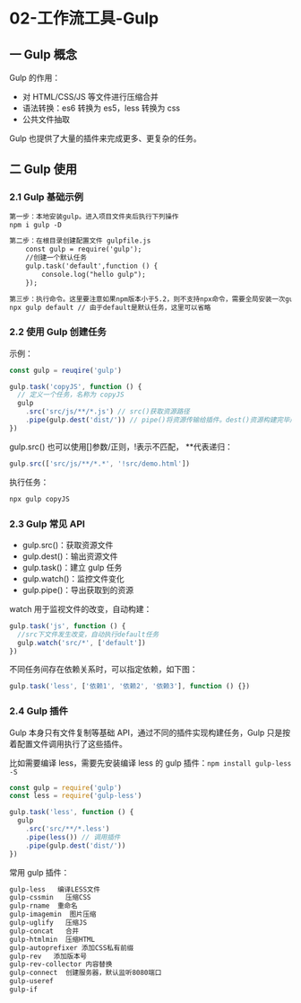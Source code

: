 # 02-工作流工具-Gulp

## 一 Gulp 概念

Gulp 的作用：

- 对 HTML/CSS/JS 等文件进行压缩合并
- 语法转换：es6 转换为 es5，less 转换为 css
- 公共文件抽取

Gulp 也提供了大量的插件来完成更多、更复杂的任务。

## 二 Gulp 使用

### 2.1 Gulp 基础示例

```txt
第一步：本地安装gulp。进入项目文件夹后执行下列操作
npm i gulp -D

第二步：在根目录创建配置文件 gulpfile.js
    const gulp = require('gulp');
    //创建一个默认任务
    gulp.task('default',function () {
        console.log("hello gulp");
    });

第三步：执行命令。这里要注意如果npm版本小于5.2，则不支持npx命令，需要全局安装一次gulp，然后直接运行gulp命令即可
npx gulp default // 由于default是默认任务，这里可以省略
```

### 2.2 使用 Gulp 创建任务

示例：

```js
const gulp = reuqire('gulp')

gulp.task('copyJS', function () {
  // 定义一个任务，名称为 copyJS
  gulp
    .src('src/js/**/*.js') // src()获取资源路径
    .pipe(gulp.dest('dist/')) // pipe()将资源传输给插件。dest()资源构建完毕后自动创建的路径
})
```

gulp.src() 也可以使用[]参数/正则，!表示不匹配， \*\*代表递归：

```js
gulp.src(['src/js/**/*.*', '!src/demo.html'])
```

执行任务：

```txt
npx gulp copyJS
```

### 2.3 Gulp 常见 API

- gulp.src()：获取资源文件
- gulp.dest()：输出资源文件
- gulp.task()：建立 gulp 任务
- gulp.watch()：监控文件变化
- gulp.pipe()：导出获取到的资源

watch 用于监视文件的改变，自动构建：

```js
gulp.task('js', function () {
  //src下文件发生改变，自动执行default任务
  gulp.watch('src/*', ['default'])
})
```

不同任务间存在依赖关系时，可以指定依赖，如下图：

```js
gulp.task('less', ['依赖1', '依赖2', '依赖3'], function () {})
```

### 2.4 Gulp 插件

Gulp 本身只有文件复制等基础 API，通过不同的插件实现构建任务，Gulp 只是按着配置文件调用执行了这些插件。

比如需要编译 less，需要先安装编译 less 的 gulp 插件：`npm install gulp-less -S`

```js
const gulp = require('gulp')
const less = require('gulp-less')

gulp.task('less', function () {
  gulp
    .src('src/**/*.less')
    .pipe(less()) // 调用插件
    .pipe(gulp.dest('dist/'))
})
```

常用 gulp 插件：

```txt
gulp-less   编译LESS文件
gulp-cssmin   压缩CSS
gulp-rname  重命名
gulp-imagemin  图片压缩
gulp-uglify   压缩JS
gulp-concat   合并
gulp-htmlmin  压缩HTML
gulp-autoprefixer 添加CSS私有前缀
gulp-rev   添加版本号
gulp-rev-collector 内容替换
gulp-connect  创建服务器，默认监听8080端口
gulp-useref
gulp-if
```
